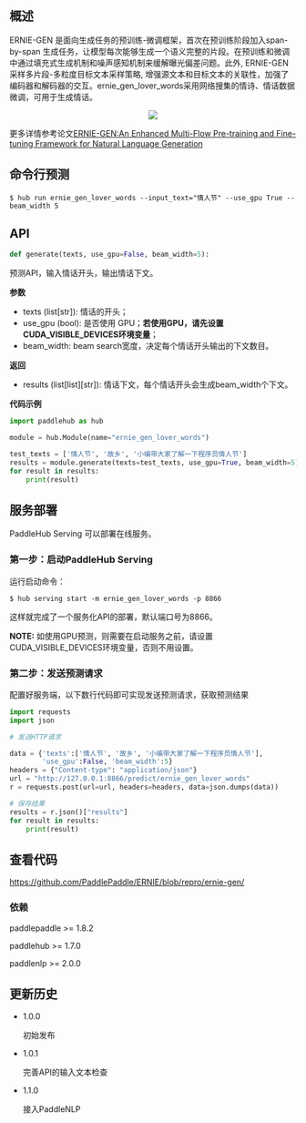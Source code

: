## 概述

ERNIE-GEN 是面向生成任务的预训练-微调框架，首次在预训练阶段加入span-by-span 生成任务，让模型每次能够生成一个语义完整的片段。在预训练和微调中通过填充式生成机制和噪声感知机制来缓解曝光偏差问题。此外, ERNIE-GEN 采样多片段-多粒度目标文本采样策略, 增强源文本和目标文本的关联性，加强了编码器和解码器的交互。ernie_gen_lover_words采用网络搜集的情诗、情话数据微调，可用于生成情话。
<p align="center">
<img src="https://paddlehub.bj.bcebos.com/resources/multi-flow-attention.png" hspace='10'/> <br />
</p>

更多详情参考论文[ERNIE-GEN:An Enhanced Multi-Flow Pre-training and Fine-tuning Framework for Natural Language Generation](https://arxiv.org/abs/2001.11314)

## 命令行预测

```shell
$ hub run ernie_gen_lover_words --input_text="情人节" --use_gpu True --beam_width 5
```

## API

```python
def generate(texts, use_gpu=False, beam_width=5):
```

预测API，输入情话开头，输出情话下文。

**参数**

* texts (list\[str\]): 情话的开头；
* use\_gpu (bool): 是否使用 GPU；**若使用GPU，请先设置CUDA\_VISIBLE\_DEVICES环境变量**；
* beam\_width: beam search宽度，决定每个情话开头输出的下文数目。

**返回**

* results (list\[list\]\[str\]): 情话下文，每个情话开头会生成beam_width个下文。

**代码示例**

```python
import paddlehub as hub

module = hub.Module(name="ernie_gen_lover_words")

test_texts = ['情人节', '故乡', '小编带大家了解一下程序员情人节']
results = module.generate(texts=test_texts, use_gpu=True, beam_width=5)
for result in results:
    print(result)
```

## 服务部署

PaddleHub Serving 可以部署在线服务。

### 第一步：启动PaddleHub Serving

运行启动命令：
```shell
$ hub serving start -m ernie_gen_lover_words -p 8866
```

这样就完成了一个服务化API的部署，默认端口号为8866。

**NOTE:** 如使用GPU预测，则需要在启动服务之前，请设置CUDA\_VISIBLE\_DEVICES环境变量，否则不用设置。

### 第二步：发送预测请求

配置好服务端，以下数行代码即可实现发送预测请求，获取预测结果

```python
import requests
import json

# 发送HTTP请求

data = {'texts':['情人节', '故乡', '小编带大家了解一下程序员情人节'],
        'use_gpu':False, 'beam_width':5}
headers = {"Content-type": "application/json"}
url = "http://127.0.0.1:8866/predict/ernie_gen_lover_words"
r = requests.post(url=url, headers=headers, data=json.dumps(data))

# 保存结果
results = r.json()["results"]
for result in results:
    print(result)
```

## 查看代码

https://github.com/PaddlePaddle/ERNIE/blob/repro/ernie-gen/

### 依赖

paddlepaddle >= 1.8.2

paddlehub >= 1.7.0

paddlenlp >= 2.0.0


## 更新历史

* 1.0.0

  初始发布

* 1.0.1

  完善API的输入文本检查

* 1.1.0

  接入PaddleNLP
